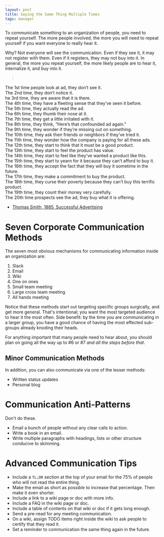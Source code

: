```yaml
---
layout: post
title: Saying the Same Thing Multiple Times
tags: manager
---
```


To communicate something to an organization of people, you need to repeat
yourself. The more people involved, the more you will need to repeat yourself
if you want everyone to really hear it.

Why? Not everyone will see the communication. Even if they
see it, it may not register with them. Even if it registers, they may
not buy into it. In general, the more you repeat yourself, the more likely
people are to hear it, internalize it, and buy into it.

> <br>
The 1st time people look at ad, they don’t see it.<br>
The 2nd time, they don’t notice it.<br>
he 3rd time, they are aware that it is there.<br>
The 4th time, they have a fleeting sense that they’ve seen it before.<br>
The 5th time, they actually read the ad.<br>
The 6th time, they thumb their nose at it.<br>
The 7th time, they get a little irritated with it.<br>
The 8th time, they think, “Here’s that confounded ad again.”<br>
The 9th time, they wonder if they’re missing out on something.<br>
The 10th time, they ask their friends or neighbors if they’ve tried it.<br>
The 11th time, they wonder how the company is paying for all these ads.<br>
The 12th time, they start to think that it must be a good product.<br>
The 13th time, they start to feel the product has value.<br>
The 14th time, they start to feel like they’ve wanted a product like this.<br>
The 15th time, they start to yearn for it because they can’t afford to buy it.<br>
The 16th time, they accept the fact that they will buy it sometime in the future.<br>
The 17th time, they make a commitment to buy the product.<br>
The 18th time, they curse their poverty because they can’t buy this terrific product.<br>
The 19th time, they count their money very carefully.<br>
The 20th time prospects see the ad, they buy what it is offering.<br>
  - [Thomas Smith, 1885, Successful Advertising](https://www.amazon.com/Successful-Advertising-Secrets-Explained-AnnuaL/dp/B00HERMNYS)

# Seven Corporate Communication Methods

The seven most obvious mechanisms for communicating information inside an
organization are:

1. Slack
2. Email
3. Wiki
4. One on ones
5. Small team meeting
6. Large cross team meeting
7. All hands meeting

Notice that these methods start out targeting specific groups surgically,
and get more general. That's intentional; you want the most targeted audience
to hear it the most often. Side benefit: by the time you are communicating in
a larger group, you have a good chance of having the most effected sub-groups
already knoding their heads.

For anything important that many people need to hear about, you should plan on
going all the way up to #6 or #7 *and all the steps before that*.

## Minor Communication Methods

In addition, you can also communicate via one of the lesser methods:

- Written status updates
- Personal blog

# Communication Anti-Patterns

Don't do these.

- Email a bunch of people without any clear calls to action.
- Write a book in an email.
- Write multiple paragraphs with headings, lists or other structure conducive to
skimming.

# Advanced Communication Tips

- Include a `TL;DR` section at the top of your email for the 75% of people who
will not read the entire thing.
- Make the email as short as possible to increase that percentage. Then make it
even shorter.
- Include a link to a wiki page or doc with more info.
- Include a FAQ in the wiki page or doc.
- Include a table of contents on that wiki or doc if it gets long enough.
- Send a pre-read for any meeting communication.
- On a wiki, assign TODO items right inside the wiki to ask people to certify
that they read it.
- Set a reminder to communication the same thing again in the future.

